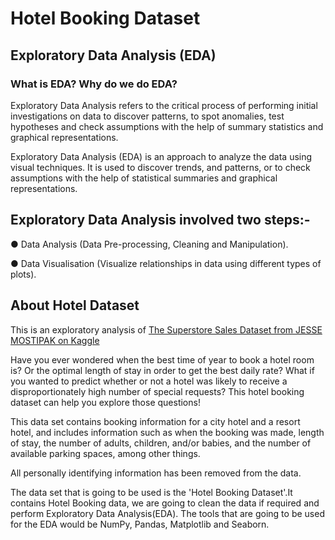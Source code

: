 # Hotel Booking Dataset
## Exploratory Data Analysis (EDA)

### What is EDA? Why do we do EDA?
Exploratory Data Analysis refers to the critical process of performing initial investigations on data to discover patterns, to spot anomalies, test hypotheses and check assumptions with the help of summary statistics and graphical representations.

Exploratory Data Analysis (EDA) is an approach to analyze the data using visual techniques. It is used to discover trends, and patterns, or to check assumptions with the help of statistical summaries and graphical representations.

## Exploratory Data Analysis involved two steps:-
● Data Analysis (Data Pre-processing, Cleaning and Manipulation).

● Data Visualisation (Visualize relationships in data using different types of plots).

## About Hotel Dataset 
This is an exploratory analysis of [The Superstore Sales Dataset from JESSE MOSTIPAK on Kaggle](https://www.kaggle.com/datasets/jessemostipak/hotel-booking-demand?datasetId=511638&language=Python)

Have you ever wondered when the best time of year to book a hotel room is? Or the optimal length of stay in order to get the best daily rate? What if you wanted to predict whether or not a hotel was likely to receive a disproportionately high number of special requests?
This hotel booking dataset can help you explore those questions!

This data set contains booking information for a city hotel and a resort hotel, and includes information such as when the booking was made, length of stay, the number of adults, children, and/or babies, and the number of available parking spaces, among other things.

All personally identifying information has been removed from the data.


The data set that is going to be used is the 'Hotel Booking Dataset'.It contains Hotel Booking data, we are going to clean the data if required and perform Exploratory Data Analysis(EDA). The tools that are going to be used for the EDA would be NumPy, Pandas, Matplotlib and Seaborn.
